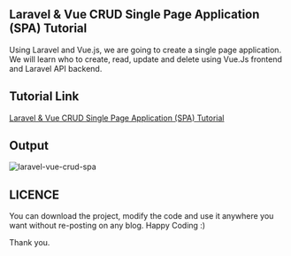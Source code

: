 ## Laravel & Vue CRUD Single Page Application (SPA) Tutorial
Using Laravel and Vue.js, we are going to create a single page application. We will learn who to create, read, update and delete using Vue.Js frontend and Laravel API backend.

## Tutorial Link
[Laravel & Vue CRUD Single Page Application (SPA) Tutorial](https://www.mynotepaper.com/laravel-vue-crud-single-page-application-tutorial.html)

## Output
![laravel-vue-crud-spa](https://user-images.githubusercontent.com/13184472/61147699-d002be80-a4fe-11e9-89cd-0fad422e4b89.gif)
## LICENCE
You can download the project, modify the code and use it anywhere you want without re-posting on any blog. Happy Coding :)

Thank you.
